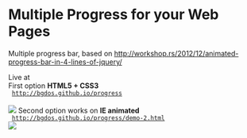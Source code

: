# Multiple Progress for your Web Pages
Multiple progress bar, based on http://workshop.rs/2012/12/animated-progress-bar-in-4-lines-of-jquery/

Live at </br>
First option <b>HTML5 + CSS3</b></br>
<code>
http://bgdos.github.io/progress </code></br>
<img src='https://cloud.githubusercontent.com/assets/12112938/7527873/661f3418-f4d5-11e4-9dff-33861fac5d88.JPG'>
</code>
Second option works on <b>IE animated</b></br>
<code>
http://bgdos.github.io/progress/demo-2.html 
<img src='https://cloud.githubusercontent.com/assets/12112938/7527875/70b78d26-f4d5-11e4-9c81-6902de52dcc0.JPG'>
</code>
